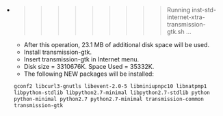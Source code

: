 * >>>>>>>>> Running inst-std-internet-xtra-transmission-gtk.sh ...
  * After this operation, 23.1 MB of additional disk space will be used.
  * Install transmission-gtk.
  * Insert transmission-gtk in Internet menu.
  * Disk size = 3310676K. Space Used = 35332K.
  * The following NEW packages will be installed:
  ```bash
  gconf2 libcurl3-gnutls libevent-2.0-5 libminiupnpc10 libnatpmp1
  libpython-stdlib libpython2.7-minimal libpython2.7-stdlib python
  python-minimal python2.7 python2.7-minimal transmission-common
  transmission-gtk
  ```
